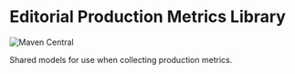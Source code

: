 # Editorial Production Metrics Library 

![Maven Central](https://maven-badges.herokuapp.com/maven-central/com.gu/editorial-production-metrics-lib_2.11/badge.svg)

Shared models for use when collecting production metrics.
